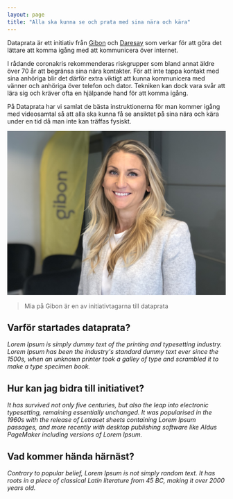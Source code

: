 ```yaml
---
layout: page
title: "Alla ska kunna se och prata med sina nära och kära"
---
```


Dataprata är ett initiativ från [Gibon](https://www.gibon.se) och [Daresay](https://daresay.co)
som verkar för att göra det lättare att komma igång med att kommunicera över internet.

I rådande coronakris rekommenderas riskgrupper som bland annat äldre över 70 år att begränsa sina nära
kontakter. För att inte tappa kontakt med sina anhöriga blir det därför extra viktigt att kunna
kommunicera med vänner och anhöriga över telefon och dator. Tekniken kan dock vara svår att lära sig
och kräver ofta en hjälpande hand för att komma igång.

På Dataprata har vi samlat de bästa instruktionerna för man kommer igång med videosamtal så att alla
ska kunna få se ansiktet på sina nära och kära under en tid då man inte kan träffas fysiskt.

![Mia på Gibon](mia.jpg "Mia CEO på Gibon")

> Mia på Gibon är en av initiativtagarna till dataprata

## Varför startades dataprata?

_Lorem Ipsum is simply dummy text of the printing and typesetting industry. Lorem Ipsum has been the industry's standard dummy text ever since the 1500s, when an unknown printer took a galley of type and scrambled it to make a type specimen book._

## Hur kan jag bidra till initiativet?

_It has survived not only five centuries, but also the leap into electronic typesetting, remaining essentially unchanged. It was popularised in the 1960s with the release of Letraset sheets containing Lorem Ipsum passages, and more recently with desktop publishing software like Aldus PageMaker including versions of Lorem Ipsum._

## Vad kommer hända härnäst?

_Contrary to popular belief, Lorem Ipsum is not simply random text. It has roots in a piece of classical Latin literature from 45 BC, making it over 2000 years old._
